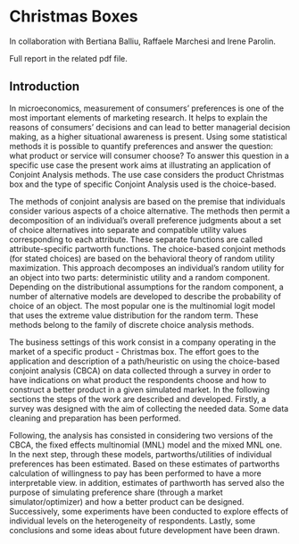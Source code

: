 # Christmas Boxes

In collaboration with Bertiana Balliu, Raffaele Marchesi and Irene Parolin.

Full report in the related pdf file.

## Introduction

In microeconomics, measurement of consumers’ preferences is one of the most important elements of marketing research. It helps to explain the reasons of consumers’ decisions and can lead to better managerial decision making, as a higher situational awareness is present. Using some statistical methods it is possible to quantify preferences and answer the question: what product or service will consumer choose?
To answer this question in a specific use case the present work aims at illustrating an application of Conjoint Analysis methods. The use case considers the product Christmas box and the type of specific Conjoint Analysis used is the choice-based. 

The methods of conjoint analysis are based on the premise that individuals consider various aspects of a choice alternative. The methods then permit a decomposition of an individual’s overall preference judgments about a set of choice alternatives into separate and compatible utility values corresponding to each attribute. These separate functions are called attribute-specific partworth functions. The choice-based conjoint methods (for stated choices) are based on the behavioral theory of random utility maximization. This approach decomposes an individual’s random utility for an object into two parts: deterministic utility and a random component. Depending on the distributional assumptions for the random component, a number of alternative models are developed to describe the probability of choice of an object. The most popular one is the multinomial logit model that uses the extreme value distribution for the random term. These methods belong to the family of discrete choice analysis methods.

The business settings of this work consist in a company operating in the market of a specific product - Christmas box. The effort goes to the application and description of a path/heuristic on using the choice-based conjoint analysis (CBCA) on data collected through a survey in order to have indications on what product the respondents choose and how to construct a better product in a given simulated market. In the following sections the steps of the work are described and developed. Firstly, a survey was designed with the aim of collecting the needed data. Some data cleaning and preparation has been performed. 

Following, the analysis has consisted in considering two versions of the CBCA, the fixed effects multinomial (MNL) model and the mixed MNL one. In the next step, through these models, partworths/utilities of individual preferences has been estimated. Based on these estimates of partworths calculation of willingness to pay has been performed to have a more interpretable view. in addition, estimates of parthworth has served also the purpose of simulating preference share (through a market simulator/optimizer) and how a better product can be designed. Successively, some experiments have been conducted to explore effects of individual levels on the heterogeneity of respondents. Lastly, some conclusions and some ideas about future development have been drawn.
